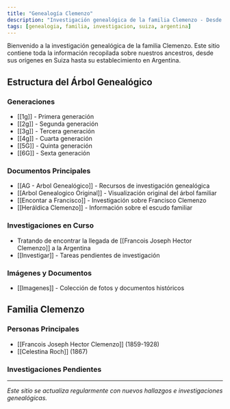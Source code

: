 ```yaml
---
title: "Genealogía Clemenzo"
description: "Investigación genealógica de la familia Clemenzo - Desde Suiza hasta Argentina"
tags: [genealogia, familia, investigacion, suiza, argentina]
---
```

Bienvenido a la investigación genealógica de la familia Clemenzo. Este sitio contiene toda la información recopilada sobre nuestros ancestros, desde sus orígenes en Suiza hasta su establecimiento en Argentina.

## Estructura del Árbol Genealógico

### Generaciones
- [[1g]] - Primera generación
- [[2g]] - Segunda generación  
- [[3g]] - Tercera generación
- [[4g]] - Cuarta generación
- [[5G]] - Quinta generación
- [[6G]] - Sexta generación

### Documentos Principales
- [[AG - Arbol Genealógico]] - Recursos de investigación genealógica
- [[Arbol Genealogico Original]] - Visualización original del árbol familiar
- [[Encontar a Francisco]] - Investigación sobre Francisco Clemenzo
- [[Heráldica Clemenzo]] - Información sobre el escudo familiar

### Investigaciones en Curso
- Tratando de encontrar la llegada de [[Francois Joseph Hector Clemenzo]] a la Argentina
- [[Investigar]] - Tareas pendientes de investigación

### Imágenes y Documentos
- [[Imagenes]] - Colección de fotos y documentos históricos

## Familia Clemenzo

### Personas Principales
- [[Francois Joseph Hector Clemenzo]] (1859-1928)
- [[Celestina Roch]] (1867)


### Investigaciones Pendientes

---

*Este sitio se actualiza regularmente con nuevos hallazgos e investigaciones genealógicas.*
